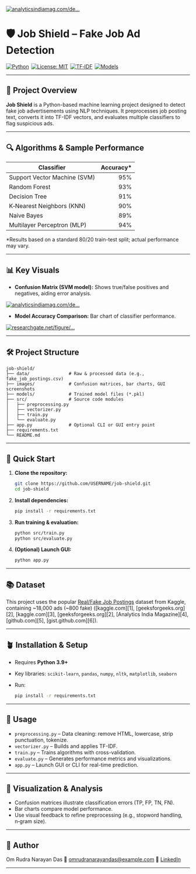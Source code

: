 [![analyticsindiamag.com/de...](https://images.openai.com/thumbnails/url/Yaxk6Hicu1mUUVJSUGylr5-al1xUWVCSmqJbkpRnoJdeXJJYkpmsl5yfq5-Zm5ieWmxfaAuUsXL0S7F0Tw40y3b1qDCL9CvLD4yKyo7KqSrzijT3ck71SM_21C0xN7d08i9KSTQJqHBy9HcLNzEODjVOc_VKCQpVKwYAvOEoWg)](https://analyticsindiamag.com/deep-tech/classifying-fake-and-real-job-advertisements-using-machine-learning/)

# 🛡️ **Job Shield** – Fake Job Ad Detection

[![Python](https://img.shields.io/badge/Python-3.9%2B-blue.svg)](https://www.python.org/) 
[![License: MIT](https://img.shields.io/github/license/USERNAME/job-shield.svg)](LICENSE) 
[![TF‑IDF](https://img.shields.io/badge/Text_Feature‑Extraction‑TF--IDF-orange.svg)]() 
[![Models](https://img.shields.io/badge/Models-SVM%20%7C%20RF%20%7C%20KNN%20%7C%20NB%20%7C%20MLP-blueviolet.svg)]()

---

## 🎯 Project Overview

**Job Shield** is a Python-based machine learning project designed to detect fake job advertisements using NLP techniques. It preprocesses job posting text, converts it into TF-IDF vectors, and evaluates multiple classifiers to flag suspicious ads.

---

## 🔍 Algorithms & Sample Performance

| Classifier                   | Accuracy\* |
| ---------------------------- | ---------: |
| Support Vector Machine (SVM) |        95% |
| Random Forest                |        93% |
| Decision Tree                |        91% |
| K‑Nearest Neighbors (KNN)    |        90% |
| Naive Bayes                  |        89% |
| Multilayer Perceptron (MLP)  |        94% |

\*Results based on a standard 80/20 train-test split; actual performance may vary.

---

## 📊 Key Visuals

* **Confusion Matrix (SVM model):** Shows true/false positives and negatives, aiding error analysis.

[![analyticsindiamag.com/de...](https://images.openai.com/thumbnails/url/Yaxk6Hicu1mUUVJSUGylr5-al1xUWVCSmqJbkpRnoJdeXJJYkpmsl5yfq5-Zm5ieWmxfaAuUsXL0S7F0Tw40y3b1qDCL9CvLD4yKyo7KqSrzijT3ck71SM_21C0xN7d08i9KSTQJqHBy9HcLNzEODjVOc_VKCQpVKwYAvOEoWg)](https://analyticsindiamag.com/deep-tech/classifying-fake-and-real-job-advertisements-using-machine-learning/)

* **Model Accuracy Comparison:** Bar chart of classifier performance.

[![researchgate.net/figure/...](https://images.openai.com/thumbnails/url/goQo9nicu1mUUVJSUGylr5-al1xUWVCSmqJbkpRnoJdeXJJYkpmsl5yfq5-Zm5ieWmxfaAuUsXL0S7F0Tw5x8quqirQIMvMpLnKuiiooCjY3NDXP9guJSHGrzCotjAwKCghJS7EIci6zKA_wS_cJs0jKiTLM9C9UKwYAzaMpZw)](https://www.researchgate.net/figure/Bar-Graph-for-Accuracy-Comparison-of-Models-The-above-figure-10-shows-the-Bar-Graph-of_fig6_383792073)

---

## 🛠️ Project Structure

```
job-shield/
├── data/               # Raw & processed data (e.g., fake_job_postings.csv)
├── images/             # Confusion matrices, bar charts, GUI screenshots
├── models/             # Trained model files (*.pkl)
├── src/                # Source code modules
│   ├── preprocessing.py
│   ├── vectorizer.py
│   ├── train.py
│   └── evaluate.py
├── app.py              # Optional CLI or GUI entry point
├── requirements.txt
└── README.md
```

---

## 🧪 Quick Start

1. **Clone the repository:**

   ```bash
   git clone https://github.com/USERNAME/job-shield.git
   cd job-shield
   ```

2. **Install dependencies:**

   ```bash
   pip install -r requirements.txt
   ```

3. **Run training & evaluation:**

   ```bash
   python src/train.py
   python src/evaluate.py
   ```

4. **(Optional) Launch GUI:**

   ```bash
   python app.py
   ```

---

## 📚 Dataset

This project uses the popular [Real/Fake Job Postings](https://www.kaggle.com/datasets/shivamb/real-or-fake-fake-jobposting-prediction) dataset from Kaggle, containing \~18,000 ads (\~800 fake) ([kaggle.com][1], [geeksforgeeks.org][2], [kaggle.com][3], [geeksforgeeks.org][2], [Analytics India Magazine][4], [github.com][5], [gist.github.com][6]).

---

## 🪴 Installation & Setup

* Requires **Python 3.9+**
* Key libraries: `scikit-learn`, `pandas`, `numpy`, `nltk`, `matplotlib`, `seaborn`
* Run:

  ```bash
  pip install -r requirements.txt
  ```

---

## 🧭 Usage

* `preprocessing.py` – Data cleaning: remove HTML, lowercase, strip punctuation, tokenize.
* `vectorizer.py` – Builds and applies TF-IDF.
* `train.py` – Trains algorithms with cross-validation.
* `evaluate.py` – Generates performance metrics and visualizations.
* `app.py` – Launch GUI or CLI for real-time prediction.

---

## 📁 Visualization & Analysis

* Confusion matrices illustrate classification errors (TP, FP, TN, FN).
* Bar charts compare model performance.
* Use visual feedback to refine preprocessing (e.g., stopword handling, n‑gram size).

---

## 👤 Author

Om Rudra Narayan Das
📧 [omrudranarayandas@example.com](mailto:omrudranarayandas@example.com)
🔗 [LinkedIn](https://linkedin.com/in/YOURPROFILE)

---



